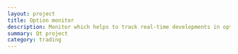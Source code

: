 ```yaml
---
layout: project
title: Option monitor
description: Monitor which helps to track real-time developments in option markets
summary: Qt project
category: trading
---
```

